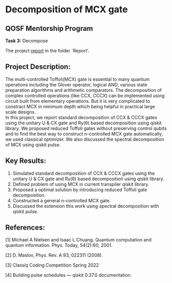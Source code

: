 # **Decomposition of MCX gate**
## **QOSF Mentorship Program** 

**Task 3:** Decompose

The project [report](https://github.com/SoumikSamanta10/QOSF-Decomposition-of-MCX-gate/blob/abbdddc69430a86bd3df9fb02302f27d3f053557/QOSF_MCX_report.pdf) in the folder `Report'.

## **Project Description:**

The multi-controlled Toffoli(MCX) gate is essential to many quantum operations including the Glover operator, logical AND, various state preparation algorithms and arithmetic comparators. The decomposition of complex controlled operations (like CCX, CCCX) can be implemented using circuit built from elementary operations. But it is very complicated to constract MCX in minimum depth which being helpful in practical large scale designs.
<br>   In this project, we report standard decomposition of CCX & CCCX gates using the unitary U & CX gate and Ry(θ) based decomposition using qiskit library. We proposed reduced Toffoli gates without preserving control qubits and to find the best way to construct n-controlled MCX gate automatically, we used classical optimizer. We also discussed the spectral decomposition of MCX using qiskit pulse.
   

## **Key Results:**
1) Simulated standard decomposition of CCX & CCCX gates using the unitary U & CX gate and Ry(θ) based decomposition using qiskit library.
2) Defined problem of using MCX in current transpiler qiskit library.
3) Proposed a optimal solution by introducing reduced Toffoli gate decomposition.
4) Constructed a general n-controlled MCX gate.
5) Discussed the extension this work using spectral decomposition with qiskit pulse.



## **References:**

[1] Michael A Nielsen and Isaac L Chuang. Quantum computation and quantum information. Phys. Today, 54(2):60, 2001.

[2] D. Maslov, Phys. Rev. A 93, 022311 (2008).

[3] Classiq Coding Competition Spring 2022

[4] Building pulse schedules — qiskit 0.37.0 documentation.
